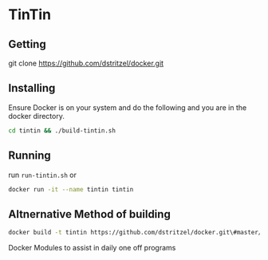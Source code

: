 # TinTin

## Getting
git clone https://github.com/dstritzel/docker.git

## Installing
Ensure Docker is on your system and do the following and you are in the docker directory.

```bash
cd tintin && ./build-tintin.sh
```

## Running

run `run-tintin.sh` or
```bash
docker run -it --name tintin tintin
```

## Altnernative Method of building

```bash
docker build -t tintin https://github.com/dstritzel/docker.git\#master/tintin
```

Docker Modules to assist in daily one off programs
